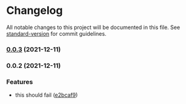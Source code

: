 # Changelog

All notable changes to this project will be documented in this file. See [standard-version](https://github.com/conventional-changelog/standard-version) for commit guidelines.

### [0.0.3](https://github.com/cristopherlee/apiNest/compare/v0.0.2...v0.0.3) (2021-12-11)

### 0.0.2 (2021-12-11)


### Features

* this should fail ([e2bcaf9](https://github.com/cristopherlee/apiNest/commit/e2bcaf9db78b04baba7db6ed0bcc6af8950c0438))
